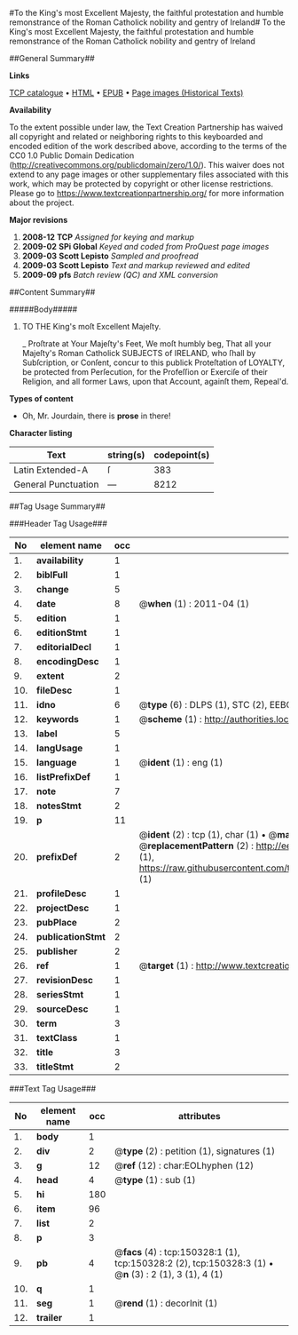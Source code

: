 #To the King's most Excellent Majesty, the faithful protestation and humble remonstrance of the Roman Catholick nobility and gentry of Ireland#
To the King's most Excellent Majesty, the faithful protestation and humble remonstrance of the Roman Catholick nobility and gentry of Ireland

##General Summary##

**Links**

[TCP catalogue](http://www.ota.ox.ac.uk/tcp/)  • 
[HTML](http://tei.it.ox.ac.uk/tcp/Texts-HTML/free/A94/A94513.html)  • 
[EPUB](http://tei.it.ox.ac.uk/tcp/Texts-EPUB/free/A94/A94513.epub) • 
[Page images (Historical Texts)](https://historicaltexts.jisc.ac.uk/eebo-36282418e)

**Availability**

To the extent possible under law, the Text Creation Partnership has waived all copyright and related or neighboring rights to this keyboarded and encoded edition of the work described above, according to the terms of the CC0 1.0 Public Domain Dedication (http://creativecommons.org/publicdomain/zero/1.0/). This waiver does not extend to any page images or other supplementary files associated with this work, which may be protected by copyright or other license restrictions. Please go to https://www.textcreationpartnership.org/ for more information about the project.

**Major revisions**

1. __2008-12__ __TCP__ *Assigned for keying and markup*
1. __2009-02__ __SPi Global__ *Keyed and coded from ProQuest page images*
1. __2009-03__ __Scott Lepisto__ *Sampled and proofread*
1. __2009-03__ __Scott Lepisto__ *Text and markup reviewed and edited*
1. __2009-09__ __pfs__ *Batch review (QC) and XML conversion*

##Content Summary##

#####Body#####

1. TO THE King's moſt Excellent Majeſty.

    _ Proſtrate at Your Majeſty's Feet, We moſt humbly beg, That all your Majeſty's Roman Catholick SUBJECTS of IRELAND, who ſhall by Subſcription, or Conſent, concur to this publick Proteſtation of LOYALTY, be protected from Perſecution, for the Profeſſion or Exerciſe of their Religion, and all former Laws, upon that Account, againſt them, Repeal'd.

**Types of content**

  * Oh, Mr. Jourdain, there is **prose** in there!

**Character listing**


|Text|string(s)|codepoint(s)|
|---|---|---|
|Latin Extended-A|ſ|383|
|General Punctuation|—|8212|

##Tag Usage Summary##

###Header Tag Usage###

|No|element name|occ|attributes|
|---|---|---|---|
|1.|__availability__|1||
|2.|__biblFull__|1||
|3.|__change__|5||
|4.|__date__|8| @__when__ (1) : 2011-04 (1)|
|5.|__edition__|1||
|6.|__editionStmt__|1||
|7.|__editorialDecl__|1||
|8.|__encodingDesc__|1||
|9.|__extent__|2||
|10.|__fileDesc__|1||
|11.|__idno__|6| @__type__ (6) : DLPS (1), STC (2), EEBO-CITATION (1), OCLC (1), VID (1)|
|12.|__keywords__|1| @__scheme__ (1) : http://authorities.loc.gov/ (1)|
|13.|__label__|5||
|14.|__langUsage__|1||
|15.|__language__|1| @__ident__ (1) : eng (1)|
|16.|__listPrefixDef__|1||
|17.|__note__|7||
|18.|__notesStmt__|2||
|19.|__p__|11||
|20.|__prefixDef__|2| @__ident__ (2) : tcp (1), char (1)  •  @__matchPattern__ (2) : ([0-9\-]+):([0-9IVX]+) (1), (.+) (1)  •  @__replacementPattern__ (2) : http://eebo.chadwyck.com/downloadtiff?vid=$1&page=$2 (1), https://raw.githubusercontent.com/textcreationpartnership/Texts/master/tcpchars.xml#$1 (1)|
|21.|__profileDesc__|1||
|22.|__projectDesc__|1||
|23.|__pubPlace__|2||
|24.|__publicationStmt__|2||
|25.|__publisher__|2||
|26.|__ref__|1| @__target__ (1) : http://www.textcreationpartnership.org/docs/. (1)|
|27.|__revisionDesc__|1||
|28.|__seriesStmt__|1||
|29.|__sourceDesc__|1||
|30.|__term__|3||
|31.|__textClass__|1||
|32.|__title__|3||
|33.|__titleStmt__|2||


###Text Tag Usage###

|No|element name|occ|attributes|
|---|---|---|---|
|1.|__body__|1||
|2.|__div__|2| @__type__ (2) : petition (1), signatures (1)|
|3.|__g__|12| @__ref__ (12) : char:EOLhyphen (12)|
|4.|__head__|4| @__type__ (1) : sub (1)|
|5.|__hi__|180||
|6.|__item__|96||
|7.|__list__|2||
|8.|__p__|3||
|9.|__pb__|4| @__facs__ (4) : tcp:150328:1 (1), tcp:150328:2 (2), tcp:150328:3 (1)  •  @__n__ (3) : 2 (1), 3 (1), 4 (1)|
|10.|__q__|1||
|11.|__seg__|1| @__rend__ (1) : decorInit (1)|
|12.|__trailer__|1||
